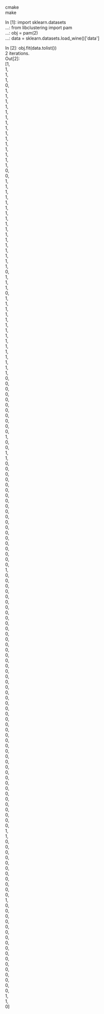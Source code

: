 cmake  
make  

In [1]: import sklearn.datasets  
   ...: from libclustering import pam  
   ...: obj = pam(2)  
   ...: data = sklearn.datasets.load_wine()['data']  

In [2]: obj.fit(data.tolist())  
2 iterations.  
Out[2]:   
[1,  
 1,  
 1,  
 1,  
 0,  
 1,  
 1,  
 1,  
 1,  
 1,  
 1,  
 1,  
 1,  
 1,  
 1,  
 1,  
 1,  
 1,  
 1,  
 1,  
 0,  
 0,  
 1,  
 1,  
 1,  
 1,  
 1,  
 1,  
 1,  
 1,  
 1,  
 1,  
 1,  
 1,  
 1,  
 1,  
 1,  
 1,  
 1,  
 0,  
 1,  
 1,  
 1,  
 0,  
 1,  
 1,  
 1,  
 1,  
 1,  
 1,  
 1,  
 1,  
 1,  
 1,  
 1,  
 1,  
 1,  
 1,  
 1,  
 0,  
 0,  
 0,  
 0,  
 0,  
 0,  
 0,  
 0,  
 0,  
 0,  
 0,  
 1,  
 0,  
 0,  
 1,  
 1,  
 0,  
 0,  
 0,  
 0,  
 0,  
 0,  
 0,  
 0,  
 0,  
 0,  
 0,  
 0,  
 0,  
 0,  
 0,  
 0,  
 0,  
 0,  
 0,  
 0,  
 1,  
 0,  
 0,  
 0,  
 0,  
 0,  
 0,  
 0,  
 0,  
 0,  
 0,  
 0,  
 0,  
 0,  
 0,  
 0,  
 0,  
 0,  
 0,  
 0,  
 0,  
 0,  
 0,  
 0,  
 0,  
 0,  
 0,  
 0,  
 0,  
 0,  
 0,  
 0,  
 0,  
 0,  
 0,  
 0,  
 0,  
 0,  
 0,  
 0,  
 0,  
 0,  
 0,  
 0,  
 0,  
 0,  
 0,  
 0,  
 0,  
 1,  
 1,  
 0,  
 0,  
 0,  
 0,  
 0,  
 0,  
 0,  
 0,  
 0,  
 0,  
 0,  
 1,  
 0,  
 0,  
 0,  
 0,  
 0,  
 0,  
 0,  
 0,  
 0,  
 0,  
 0,  
 0,  
 0,  
 0,  
 0,  
 0,  
 0,  
 1,  
 1,  
 0]
